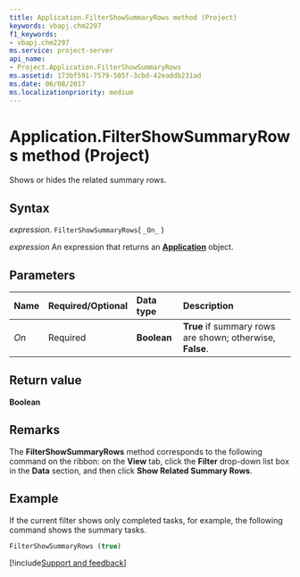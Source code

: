 ```yaml
---
title: Application.FilterShowSummaryRows method (Project)
keywords: vbapj.chm2297
f1_keywords:
- vbapj.chm2297
ms.service: project-server
api_name:
- Project.Application.FilterShowSummaryRows
ms.assetid: 173bf591-7579-505f-3cbd-42eaddb231ad
ms.date: 06/08/2017
ms.localizationpriority: medium
---
```



# Application.FilterShowSummaryRows method (Project)

Shows or hides the related summary rows.


## Syntax

_expression_. `FilterShowSummaryRows`( `_On_` )

 _expression_ An expression that returns an **[Application](Project.Application.md)** object.


## Parameters



|Name|Required/Optional|Data type|Description|
|:-----|:-----|:-----|:-----|
| _On_|Required|**Boolean**|**True** if summary rows are shown; otherwise, **False**.|

## Return value

 **Boolean**


## Remarks

The **FilterShowSummaryRows** method corresponds to the following command on the ribbon: on the **View** tab, click the **Filter** drop-down list box in the **Data** section, and then click **Show Related Summary Rows**.


## Example

If the current filter shows only completed tasks, for example, the following command shows the summary tasks.


```vb
FilterShowSummaryRows (true)
```

[!include[Support and feedback](~/includes/feedback-boilerplate.md)]
